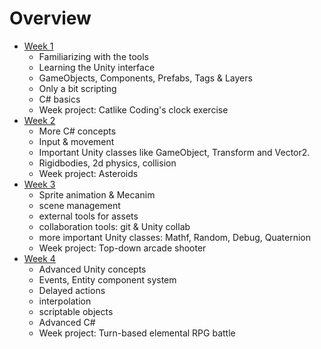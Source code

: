
# Overview

* [Week 1](Week1.md)
	* Familiarizing with the tools
	* Learning the Unity interface
	* GameObjects, Components, Prefabs, Tags & Layers
	* Only a bit scripting
	* C# basics
	* Week project: Catlike Coding's clock exercise
* [Week 2](Week2.md)
	* More C# concepts
	* Input & movement
	* Important Unity classes like GameObject, Transform and Vector2.
	* Rigidbodies, 2d physics, collision
	* Week project: Asteroids
* [Week 3](Week3.md)
	* Sprite animation & Mecanim
	* scene management
	* external tools for assets
	* collaboration tools: git & Unity collab
	* more important Unity classes: Mathf, Random, Debug, Quaternion
	* Week project: Top-down arcade shooter
* [Week 4](Week4.md)
	* Advanced Unity concepts
	* Events, Entity component system
	* Delayed actions
	* interpolation
	* scriptable objects
	* Advanced C#
	* Week project: Turn-based elemental RPG battle
